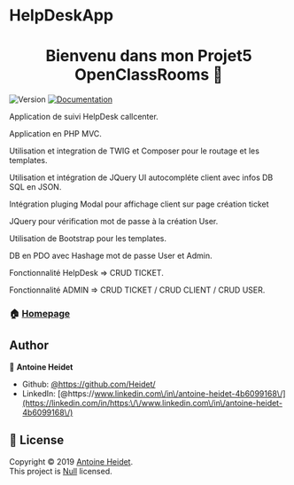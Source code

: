 # HelpDeskApp
<h1 align="center">Bienvenu dans mon Projet5 OpenClassRooms 👋</h1>
<p>
  <img alt="Version" src="https://img.shields.io/badge/version-1-blue.svg?cacheSeconds=2592000" />
  <a href="https://github.com/Heidet/HelpDeskApp" target="_blank">
    <img alt="Documentation" src="https://img.shields.io/badge/documentation-yes-brightgreen.svg" />
  </a>
</p>

<p>Application de suivi HelpDesk callcenter.</p>
<p>Application en PHP MVC.</p>
<p>Utilisation et integration de TWIG et Composer pour le routage et les templates.</p>
<p>Utilisation et intégration de JQuery UI autocompléte client avec infos DB SQL en JSON.</p>
<p>Intégration pluging Modal pour affichage client sur page création ticket</p>
<p>JQuery pour vérification mot de passe à la création User.</p>
<p>Utilisation de Bootstrap pour les templates.</p>
<p>DB en PDO avec Hashage mot de passe User et Admin. </p>
<p>Fonctionnalité HelpDesk => CRUD TICKET. </p>
<p>Fonctionnalité ADMIN => CRUD TICKET / CRUD CLIENT / CRUD USER.</p>


### 🏠 [Homepage](http://projet5.projetoc-aheidet.com/)

## Author

👤 **Antoine Heidet**

* Github: [@https:\/\/github.com\/Heidet\/](https://github.com/https:\/\/github.com\/Heidet\/)
* LinkedIn: [@https:\/\/www.linkedin.com\/in\/antoine-heidet-4b6099168\/](https://linkedin.com/in/https:\/\/www.linkedin.com\/in\/antoine-heidet-4b6099168\/)

## 📝 License

Copyright © 2019 [Antoine Heidet](https://github.com/https:\/\/github.com\/Heidet\/).<br />
This project is [Null](Null) licensed.
